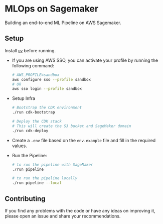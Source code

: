 # MLOps on Sagemaker

Building an end-to-end ML Pipeline on AWS Sagemaker.

## Setup

Install [`uv`](https://docs.astral.sh/uv/getting-started/installation/) before running.

- If you are using AWS SSO, you can activate your profile by running the following command:

    ```bash
    # AWS_PROFILE=sandbox
    aws configure sso --profile sandbox
    # OR
    aws sso login --profile sandbox
    ```

- Setup Infra
    ```bash
    # Bootstrap the CDK environment
    ./run cdk-bootstrap

    # Deploy the CDK stack
    # This will create the S3 bucket and SageMaker domain
    ./run cdk-deploy
    ```

- Create a `.env` file based on the `env.example` file and fill in the required values.

-  Run the Pipeline:
    ```bash
    # to run the pipeline with SageMaker
    ./run pipeline

    # to run the pipeline locally
    ./run pipeline --local
    ```

## Contributing

If you find any problems with the code or have any ideas on improving it, please open an issue and share your recommendations.
